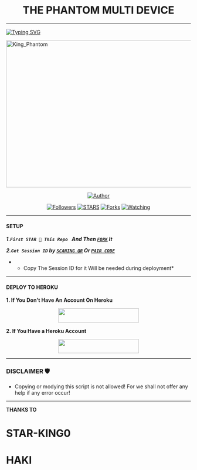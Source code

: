 <h1 align="center"> THE PHANTOM MULTI DEVICE </h1>
<p align="center">  

***
  
<a href="https://git.io/typing-svg"><img src="https://readme-typing-svg.demolab.com?font=Black+Ops+One&size=50&pause=1000&color=1BAFBAFF&center=true&width=910&height=100&lines=THANKS FOR CHOOSING; King_Phantom ;MULTI+DEVICE+WHATSAPP+BOT; Arised By +PHANTOM +INSPIRED BY; STAR-KING0 AND HAKI" alt="Typing SVG" /></a>
  </p>
    <img alt="King_Phantom" width="550" height="400" src="https://files.catbox.moe/8nylz7.jpg">
<p align="center">
<p align="center">
<a href="https://github.com/Phantom-kin/King_Phantom"><img title="Author" src="https://img.shields.io/badge/King_Phantom-blue?style=for-the-badge&logo=github"></a>
<p/>
<p align="center">
<a href="https://github.com/boru-to?tab=followers"><img title="Followers" src="https://img.shields.io/github/followers/Phantom-kin?label=Followers&style=social"></a>
<a href="https://github.com/Phantom-kin/King_Phantom/stargazers/"><img title="STARS" src="https://img.shields.io/github/stars/Phantom-kin/King_Phantom?&style=social"></a>
<a href="https://github.com/Phantom-kin/King_Phantom/network/members"><img title="Forks" src="https://img.shields.io/github/forks/Phantom-kin/King_Phantom?style=social"></a>
<a href="https://github.com/Phantom-kin/King_Phantom/watchers"><img title="Watching" src="https://img.shields.io/github/watchers/Phantom-kin/King_Phantom?label=Watching&style=social"></a>
  
***

#### SETUP 

***1.`First STAR 🌟 This Repo ` And Then [`FORK`](https://github.com/Phantom-kin/King_Phantom/fork) It***

***2.`Get Session ID` by [`SCANING QR`](https://king-phantom.onrender.com/wasiqr) Or [`PAIR CODE`](https://king-phantom.onrender.com/pair)***

* - Copy The Session ID for it Will be needed during deployment*

***

#### DEPLOY TO HEROKU 
**1. If You Don't Have An Account On Heroku**
    <br>
<p align="center"><a href="https://signup.heroku.com">
 <img src="https://img.shields.io/badge/Create%20Account%20Now-blue?style=for-the-badge&logo=heroku" width="220" height="38.45"/></a></p>

**2. If You Have a Heroku Account**
    <br>
<p align="center"><a href="https://Phantom-kin.vercel.app"> <img src="https://img.shields.io/badge/DEPLOY%20NOW-blue?style=for-the-badge&logo=heroku" width="220" height="38.45"/></a></p>


***


### DISCLAIMER 🛡 
- Copying or modying this script is not allowed! For we shall not offer any help if any error occur!

***

 **THANKS TO**
 
 # STAR-KING0
 # HAKI